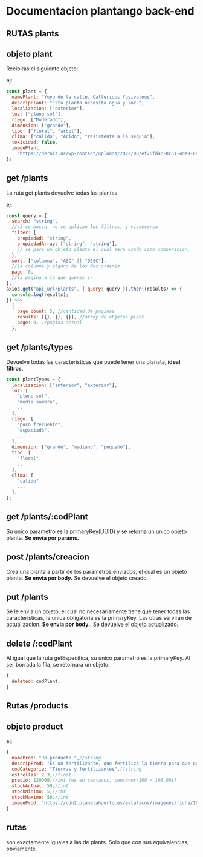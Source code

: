 # Documentacion plantango back-end

## RUTAS plants

## objeto plant

Recibiras el siguiente objeto:

ej:

```javascript
const plant = {
  namePlant: "Yuyo de la calle, Callerious Yuyivolous",
  descripPlant: "Esta planta necesita agua y luz.",
  localizacion: ["exterior"],
  luz: ["pleno sol"],
  riego: ["Moderado"],
  dimension: ["grande"],
  tipo: ["floral", "arbol"],
  clima: ["calido", "Arido", "resistente a la sequia"],
  toxicidad: false,
  imagePlant:
    "https://deraiz.ar/wp-content/uploads/2022/08/ef26fd4c-8c51-4de9-86c2-3deebfba5abb.jpeg",
};
```

## get /plants

La ruta get plants devuelve todas las plantas.

ej:

```javascript
const query = {
  search: "string",
  //si se busca, no se aplican los filtros, y visceversa
  filter: {
    propiedad: "string",
    propiedadArray: ["string", "string"],
    // se pasa un objeto planta el cual sera usado como comparacion.
  },
  sort: ["columna", "ASC" || "DESC"],
  //la columna y alguno de los dos ordenes
  page: 0,
  //la pagina a la que queres ir
};
axios.get("api_url/plants", { query: query }).then((results) => {
  console.log(results);
}) >>>
  {
    page_count: 5, //cantidad de paginas
    results: [{}, {}, {}], //array de objetos plant
    page: 0, //pagina actual
  };
```

## get /plants/types

Devuelve todas las caracteristicas que puede tener una planata, **ideal filtros**.

```javascript
const plantTypes = {
  localizacion: ["interior", "exterior"],
  luz: [
    "pleno sol",
    "media sombra",
    ...
  ],
  riego: [
    "poco frecuente",
    "espaciado",
    ...
  ],
  dimension: ["grande", "mediano", "pequeño"],
  tipo: [
    "floral",
    ...
  ],
  clima: [
    "calido",
    ...
  ],
};
```

## get /plants/:codPlant

Su unico parametro es la primaryKey(UUID) y se retorna un unico objeto planta.
**Se envia por params.**

## post /plants/creacion

Crea una planta a partir de los parametros enviados, el cual es un objeto planta.
**Se envia por body.** Se devuelve el objeto creado.

## put /plants

Se le envia un objeto, el cual no necesariamente tiene que tener todas las caracteristicas, la unica obligatoria es la primaryKey. Las otras serviran de actualizacion. **Se envia por body.**. Se devuelve el objeto actualizado.

## delete /:codPlant

Al igual que la ruta getEspecifica, su unico parametro es la primaryKey. Al ser borrada la fila, se retornara un objeto:

```javascript
{
  deleted: codPlant;
}
```

## Rutas /products

## objeto product

ej:

```javascript
{
  nameProd: "Un producto.",//string
  descripProd: "Es un fertilizante, que fertiliza la tierra para que quede fertilizada",//string
  codCategoria: "Tierras y fertilizantes",//string
  estrellas: 2.3,//float
  precio: 120000,//int (es en centavos, centavos/100 = 100.00$)
  stockActual: 50,//int
  stockMinimo: 5,//int
  stockMaximo: 50,//int
  imageProd: "https://cdn2.planetahuerto.es/estaticos/imagenes/ficha/186622/186622_1.jpeg?fit=crop&w=224&h=224&auto=format&q=100",//string (url a la imagen)
}
```

## rutas

son exactamente iguales a las de plants. Solo que con sus equivalencias, obviamente.
